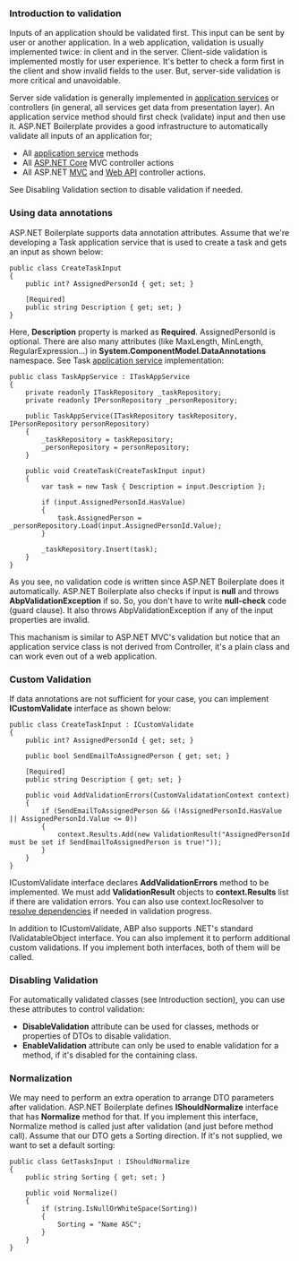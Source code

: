 ### Introduction to validation

Inputs of an application should be validated first. This input can be
sent by user or another application. In a web application, validation is
usually implemented twice: in client and in the server. Client-side
validation is implemented mostly for user experience. It's better to
check a form first in the client and show invalid fields to the user.
But, server-side validation is more critical and unavoidable.

Server side validation is generally implemented in [application
services](/Pages/Documents/Application-Services) or controllers (in
general, all services get data from presentation layer). An application
service method should first check (validate) input and then use it.
ASP.NET Boilerplate provides a good infrastructure to automatically
validate all inputs of an application for;

-   All [application service](Application-Services.html) methods
-   All [ASP.NET Core](AspNet-Core.html) MVC controller actions
-   All ASP.NET [MVC](MVC-Controllers.html) and [Web
    API](Web-API-Controllers.html) controller actions.

See Disabling Validation section to disable validation if needed.

### Using data annotations

ASP.NET Boilerplate supports data annotation attributes. Assume that
we're developing a Task application service that is used to create a
task and gets an input as shown below:

    public class CreateTaskInput
    {
        public int? AssignedPersonId { get; set; }

        [Required]
        public string Description { get; set; }
    }

Here, **Description** property is marked as **Required**.
AssignedPersonId is optional. There are also many attributes (like
MaxLength, MinLength, RegularExpression...) in
**System.ComponentModel.DataAnnotations** namespace. See Task
[application service](/Pages/Documents/Application-Services)
implementation:

    public class TaskAppService : ITaskAppService
    {
        private readonly ITaskRepository _taskRepository;
        private readonly IPersonRepository _personRepository;

        public TaskAppService(ITaskRepository taskRepository, IPersonRepository personRepository)
        {
            _taskRepository = taskRepository;
            _personRepository = personRepository;
        }

        public void CreateTask(CreateTaskInput input)
        {
            var task = new Task { Description = input.Description };

            if (input.AssignedPersonId.HasValue)
            {
                task.AssignedPerson = _personRepository.Load(input.AssignedPersonId.Value);
            }

            _taskRepository.Insert(task);
        }
    }

As you see, no validation code is written since ASP.NET Boilerplate does
it automatically. ASP.NET Boilerplate also checks if input is **null**
and throws **AbpValidationException** if so. So, you don't have to write
**null-check** code (guard clause). It also throws
AbpValidationException if any of the input properties are invalid.

This machanism is similar to ASP.NET MVC's validation but notice that an
application service class is not derived from Controller, it's a plain
class and can work even out of a web application.

### Custom Validation

If data annotations are not sufficient for your case, you can implement
**ICustomValidate** interface as shown below:

    public class CreateTaskInput : ICustomValidate
    {
        public int? AssignedPersonId { get; set; }

        public bool SendEmailToAssignedPerson { get; set; }

        [Required]
        public string Description { get; set; }

        public void AddValidationErrors(CustomValidatationContext context)
        {
            if (SendEmailToAssignedPerson && (!AssignedPersonId.HasValue || AssignedPersonId.Value <= 0))
            {
                context.Results.Add(new ValidationResult("AssignedPersonId must be set if SendEmailToAssignedPerson is true!"));
            }
        }
    }

ICustomValidate interface declares **AddValidationErrors** method to be
implemented. We must add **ValidationResult** objects to
**context.Results** list if there are validation errors. You can also
use context.IocResolver to [resolve
dependencies](Dependency-Injection.html) if needed in validation
progress. 

In addition to ICustomValidate, ABP also supports .NET's standard
IValidatableObject interface. You can also implement it to perform
additional custom validations. If you implement both interfaces, both of
them will be called.

### Disabling Validation

For automatically validated classes (see Introduction section), you can
use these attributes to control validation:

-   **DisableValidation** attribute can be used for classes, methods or
    properties of DTOs to disable validation.
-   **EnableValidation** attribute can only be used to enable validation
    for a method, if it's disabled for the containing class.

### Normalization

We may need to perform an extra operation to arrange DTO parameters
after validation. ASP.NET Boilerplate defines **IShouldNormalize**
interface that has **Normalize** method for that. If you implement this
interface, Normalize method is called just after validation (and just
before method call). Assume that our DTO gets a Sorting direction. If
it's not supplied, we want to set a default sorting:

    public class GetTasksInput : IShouldNormalize
    {
        public string Sorting { get; set; }

        public void Normalize()
        {
            if (string.IsNullOrWhiteSpace(Sorting))
            {
                Sorting = "Name ASC";
            }
        }
    }
